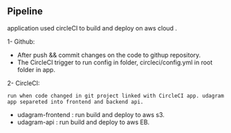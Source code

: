 ## Pipeline

 application used circleCI to build and deploy on aws cloud .

 1- Github:
 - After push && commit changes on the code to githup repository.
 - The CircleCI trigger to run config in folder, circleci/config.yml in root folder in app. 

  2- CircleCI:
  
  `run when code changed in git project linked with CircleCI app. udagram app separeted into frontend and backend api.`
 - udagram-frontend : run build and deploy to aws s3.
 - udagram-api : run build and deploy to aws EB.